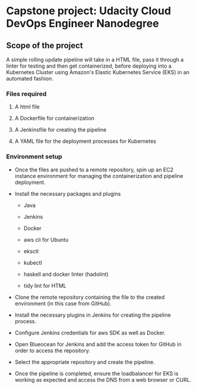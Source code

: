 # Capstone project: Udacity Cloud DevOps Engineer Nanodegree

## Scope of the project

A simple rolling update pipeline will take in a HTML file, pass it through a linter for testing and then get containerized, before deploying into a Kubernetes Cluster using Amazon's Elastic Kubernetes Service (EKS) in an automated fashion.

### Files required

1. A html file

2. A Dockerfile for containerization

3. A Jenkinsfile for creating the pipeline

4. A YAML file for the deployment processes for Kubernetes

### Environment setup

* Once the files are pushed to a remote repository, spin up an EC2 instance environment for managing the containerization and pipeline deployment.

* Install the necessary packages and plugins

	- Java

	- Jenkins

	- Docker

	- aws cli for Ubuntu

	- eksctl

	- kubectl

	- haskell and docker linter (hadolint)

	- tidy lint for HTML

* Clone the remote repository containing the file to the created environment (in this case from GitHub).

* Install the necessary plugins in Jenkins for creating the pipeline process.

* Configure Jenkins credentials for aws SDK as well as Docker.

* Open Blueocean for Jenkins and add the access token for GitHub in order to access the repository.

* Select the appropriate repository and create the pipeline.

* Once the pipeline is completed, ensure the loadbalancer for EKS is working as expected and access the DNS from a web browser or CURL.
